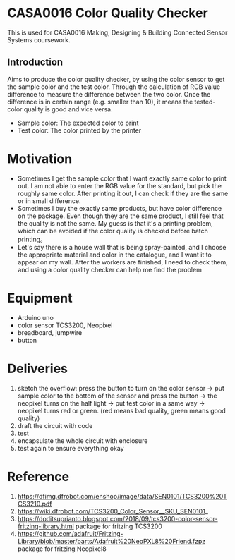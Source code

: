 # CASA0016 Color Quality Checker

This is used for CASA0016 Making, Designing & Building Connected Sensor Systems coursework.

## Introduction
Aims to produce the color quality checker, by using the color sensor to get the sample color and the test color. Through the calculation of RGB value difference to measure the difference between the two color. 
Once the difference is in certain range (e.g. smaller than 10), it means the tested-color quality is good and vice versa.
* Sample color: The expected color to print
* Test color: The color printed by the printer

# Motivation
  * Sometimes I get the sample color that I want exactly same color to print out. I am not able to enter the RGB value for the standard, but pick the roughly same color. After printing it out, I can check if they are the same or in small difference.
  * Sometimes I buy the exactly same products, but have color difference on the package. Even though they are the same product, I still feel that the quality is not the same. My guess is that it's a printing problem, which can be avoided if the color quality is checked before batch printing。
  * Let's say there is a house wall that is being spray-painted, and I choose the appropriate material and color in the catalogue, and I want it to appear on my wall. After the workers are finished, I need to check them, and using a color quality checker can help me find the problem

# Equipment
  * Arduino uno
  * color sensor TCS3200, Neopixel
  * breadboard, jumpwire
  * button

# Deliveries
1. sketch the overflow: press the button to turn on the color sensor -> put sample color to the bottom of the sensor and press the button -> the neopixel turns on the half light -> put test color in a same way -> neopixel turns red or green. (red means bad quality, green means good quality)
2. draft the circuit with code
3. test
4. encapsulate the whole circuit with enclosure
5. test again to ensure everything okay

# Reference
1. https://dfimg.dfrobot.com/enshop/image/data/SEN0101/TCS3200%20TCS3210.pdf
2. https://wiki.dfrobot.com/TCS3200_Color_Sensor__SKU_SEN0101_
3. https://doditsuprianto.blogspot.com/2018/09/tcs3200-color-sensor-fritzing-library.html package for fritzing TCS3200
4. https://github.com/adafruit/Fritzing-Library/blob/master/parts/Adafruit%20NeoPXL8%20Friend.fzpz package for fritzing Neopixel8
